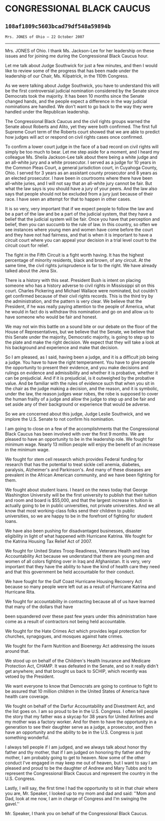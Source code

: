 # CONGRESSIONAL BLACK CAUCUS
## `108af1809c5603bcad79df548a59894b`
`Mrs. JONES of Ohio — 22 October 2007`

---


Mrs. JONES of Ohio. I thank Ms. Jackson-Lee for her leadership on 
these issues and for joining me during the Congressional Black Caucus 
hour.

Let me talk about Judge Southwick for just a few minutes, and then I 
would like to review some of the progress that has been made under the 
leadership of our Chair, Ms. Kilpatrick, in the 110th Congress.

As we were talking about Judge Southwick, you have to understand this 
will be the first controversial judicial nomination considered by the 
Senate since Democrats took the majority. It has been 10 months since 
the Senate changed hands, and the people expect a difference in the way 
judicial nominations are handled. We don't want to go back to the way 
they were handled under the Republican leadership.

The Congressional Black Caucus and the civil rights groups warned the 
Senate about Roberts and Alito, yet they were both confirmed. The first 
full Supreme Court term of the Roberts court showed that we are able to 
predict how judges will act or respond on civil rights cases once 
confirmed.

To confirm a lower court judge in the face of a bad record on civil 
rights will simply be too much to bear. Let me step aside for a moment, 
and I heard my colleague Ms. Sheila Jackson-Lee talk about there being 
a white judge and an all-white jury and a white prosecutor. I served as 
a judge for 10 years in the Common Pleas Court, a general jurisdiction 
court, in Cuyahoga County, Ohio. I served for 3 years as an assistant 
county prosecutor and 8 years as an elected prosecutor. I have been in 
courtrooms where there have been all-white juries, and I will not say 
that an all-white jury cannot be fair. But what the law says is you 
should have a jury of your peers. And the law also says that people 
should not be excluded from a jury just because of their race. I have 
seen an attempt for that to happen in other cases.

It is so very, very important that if we expect people to follow the 
law and be a part of the law and be a part of the judicial system, that 
they have a belief that the judicial system will be fair. Once you have 
that perception and belief, then you can succumb to the rule of law. In 
this country, so often we see instances where young men and women have 
come before the court and they have not had fairness, and that is when 
it is important to have a circuit court where you can appeal your 
decision in a trial level court to the circuit court for relief.

The fight in the Fifth Circuit is a fight worth having. It has the 
highest percentage of minority residents, black and brown, of any 
circuit. At the same time, the civil rights jurisprudence is far to the 
right. We have already talked about the Jena Six.

There is a history with this seat. President Bush is intent on 
placing someone who has a history adverse to civil rights in 
Mississippi sit on this court. Charles Pickering and Michael Wallace 
were nominated, but couldn't get confirmed because of their civil 
rights records. This is the third try by the administration, and the 
pattern is very clear. We believe that the President, if he was really 
paying attention to the people of America, what he would in fact do is 
withdraw this nomination and go on and allow us to have someone who 
would be fair and honest.

We may not win this battle on a sound bite or our debate on the floor 
of the House of Representatives, but we believe that the Senate, we 
believe that this Senate under the majority, Democratic majority, is 
going to step up to the plate and make the right decision. We expect 
that they will take a look at his background and experience and make 
that decision.

So I am pleased, as I said, having been a judge, and it is a 
difficult job being a judge. You have to have the right temperament. 
You have to give people the opportunity to present their evidence, and 
you make decisions and rulings on evidence and admissibility and 
whether it is probative, whether it can be prejudicial. And if it is 
prejudicial, is it outweighed by the probative value. And be familiar 
with the rules of evidence such that when you sit in the chair as the 
judge making a decision, and the reason, and it is symbolic, under the 
law, the reason judges wear robes, the robe is supposed to cover the 
human frailty of a judge and allow the judge to step up and be fair and 
set aside any of their background or experience that would be adverse.

So we are concerned about this judge, Judge Leslie Southwick, and we 
implore the U.S. Senate to not confirm his nomination.

I am going to close on a few of the accomplishments that the 
Congressional Black Caucus has been involved with over the first 9 
months. We are pleased to have an opportunity to be in the leadership 
role. We fought for minimum wage. Nearly 13 million people will enjoy 
the benefit of an increase in the minimum wage.

We fought for stem cell research which provides Federal funding for 
research that has the potential to treat sickle cell anemia, diabetes, 
paralysis, Alzheimer's and Parkinson's. And many of these diseases are 
prevalent in the African American community, and we have been fighting 
for them.

We fought about student loans. I heard on the news today that George 
Washington University will be the first university to publish that 
their tuition and room and board is $55,000, and that the largest 
increase in tuition is actually going to be in public universities, not 
private universities. And we all know that most working-class folks 
send their children to public universities, so we are happy to be in 
the forefront of fighting for student loans.

We have also been pushing for disadvantaged businesses, disaster 
eligibility in light of what happened with Hurricane Katrina. We fought 
for the Katrina Housing Tax Relief Act of 2007.

We fought for United States Troop Readiness, Veterans Health and Iraq 
Accountability Act because we understand that there are young men and 
women of all colors fighting over in Iraq and Afghanistan. It is very, 
very important that they have the ability to have the kind of health 
care they need and that this government be held accountable for their 
conduct.

We have fought for the Gulf Coast Hurricane Housing Recovery Act 
because so many people were left out as a result of Hurricane Katrina 
and Hurricane Rita.

We fought for accountability in contracting because all of us have 
learned that many of the dollars that have


been squandered over these past few years under this administration 
have come as a result of contractors not being held accountable.

We fought for the Hate Crimes Act which provides legal protection for 
churches, synagogues, and mosques against hate crimes.

We fought for the Farm Nutrition and Bioenergy Act addressing the 
issues around that.

We stood up on behalf of the Children's Health Insurance and Medicare 
Protection Act, CHAMP. It was defeated in the Senate, and so it really 
didn't get anywhere; and that brought us back to SCHIP, which recently 
was vetoed by the President.

We want everyone to know that Democrats are going to continue to 
fight to be assured that 10 million children in the United States of 
America have health care coverage.

We fought on behalf of the Darfur Accountability and Divestment Act, 
and the list goes on. I am so proud to be in the U.S. Congress. I often 
tell people the story that my father was a skycap for 38 years for 
United Airlines and my mother was a factory worker. And for them to 
have the opportunity in a generation to see their daughter serve as a 
judge, a prosecutor, and then have an opportunity and the ability to be 
in the U.S. Congress is just something wonderful.

I always tell people if I am judged, and we always talk about honor 
thy father and thy mother, that if I am judged on honoring thy father 
and thy mother, I am probably going to get to heaven. Now some of the 
other conduct I've engaged in may keep me out of heaven, but I want to 
say I am pleased and proud to be the daughter of Andrew and Mary Tubbs 
and to represent the Congressional Black Caucus and represent the 
country in the U.S. Congress.

Lastly, I will say, the first time I had the opportunity to sit in 
that chair where you are, Mr. Speaker, I looked up to my mom and dad 
and said: ''Mom and Dad, look at me now, I am in charge of Congress and 
I'm swinging the gavel.''

Mr. Speaker, I thank you on behalf of the Congressional Black Caucus.
